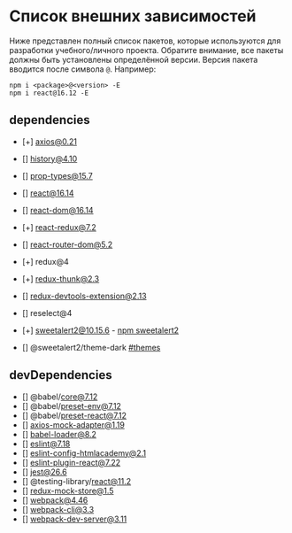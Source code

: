 # Список внешних зависимостей

Ниже представлен полный список пакетов, которые используются для разработки учебного/личного проекта. Обратите внимание, все пакеты должны быть установлены определённой версии. Версия пакета вводится после символа `@`. Например: 

```
npm i <package>@<version> -E
npm i react@16.12 -E
``` 

## dependencies

* [+] axios@0.21
* [] history@4.10
* [] prop-types@15.7
* [] react@16.14
* [] react-dom@16.14
* [+] react-redux@7.2
* [] react-router-dom@5.2
* [+] redux@4
* [+] redux-thunk@2.3
* [] redux-devtools-extension@2.13
* [] reselect@4 

* [+] sweetalert2@10.15.6 -  [npm sweetalert2](https://www.npmjs.com/package/sweetalert2)
* [] @sweetalert2/theme-dark [#themes](https://sweetalert2.github.io/#themes)
## devDependencies

* [] @babel/core@7.12
* [] @babel/preset-env@7.12
* [] @babel/preset-react@7.12
* [] axios-mock-adapter@1.19
* [] babel-loader@8.2
* [] eslint@7.18
* [] eslint-config-htmlacademy@2.1
* [] eslint-plugin-react@7.22
* [] jest@26.6
* [] @testing-library/react@11.2
* [] redux-mock-store@1.5
* [] webpack@4.46
* [] webpack-cli@3.3
* [] webpack-dev-server@3.11
